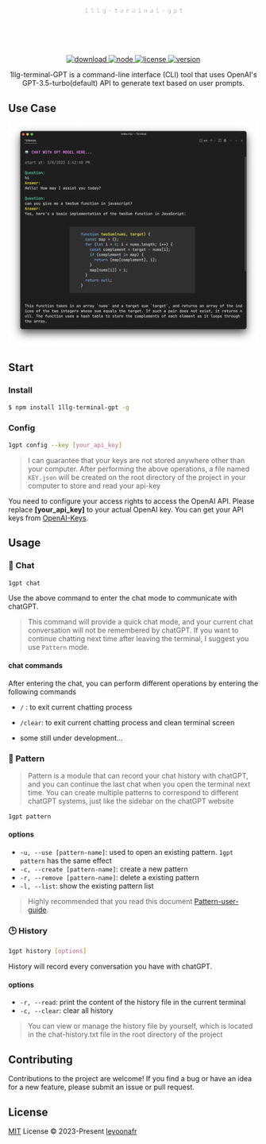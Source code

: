 <br />
<br />
<br />

<p align="center">
  <img width="200" alt="logo" src="https://github.com/codeacme17/repo-assets/blob/main/terminal-gpt/logo.png?raw=true "/> 
</p>

<br />
<br />
<br />

<p align="center">
  <a href="https://www.npmjs.com/package/1llg-terminal-gpt">
    <img height="20" alt="download" src="https://img.shields.io/npm/dw/1llg-terminal-gpt?style=flat-square"/>
  </a>
  <a href="https://github.com/codeacme17/1llg-terminal-GPT/blob/main/package.json">
    <img height="20" alt="node" src="https://img.shields.io/badge/node-%3E%3D%2014.0.0-orange?style=flat-square"/>
  </a>
  <a href="https://discord.com/channels/974519864045756446/1082238050542813244">
    <img height="20" alt="license" src="https://img.shields.io/badge/discord-chat%20room-blueviolet?style=flat-square"/>
  </a>
  <a href="https://github.com/codeacme17/1llg-terminal-GPT/blob/main/package.json">
    <img height="20" alt="version" src="https://img.shields.io/github/package-json/v/codeacme17/1llg-terminal-GPT?style=flat-square"/>
  </a>
</p>

<p align="center">
1llg-terminal-GPT is a command-line interface (CLI) tool that uses OpenAI's GPT-3.5-turbo(default) API to generate text based on user prompts.
</p>

## Use Case

<p align="center">
  <img alt="logo" src="https://github.com/codeacme17/repo-assets/blob/main/terminal-gpt/Screenshot-usage.png"/> 
</p>

## Start


### Install

```bash
$ npm install 1llg-terminal-gpt -g
```

### Config

```bash
1gpt config --key [your_api_key]
```

> I can guarantee that your keys are not stored anywhere other than your computer. After performing the above operations, a file named `KEY.json` will be created on the root directory of the project in your computer to store and read your api-key

You need to configure your access rights to access the OpenAI API. Please replace **[your_api_key]** to your actual OpenAI key. You can get your API keys from [OpenAI-Keys](https://platform.openai.com/account/api-keys).


## Usage

### 🤖 Chat

```bash
1gpt chat
```

Use the above command to enter the chat mode to communicate with chatGPT.

> This command will provide a quick chat mode, and your current chat conversation will not be remembered by chatGPT. If you want to continue chatting next time after leaving the terminal, I suggest you use `Pattern` mode.

#### chat commands

After entering the chat, you can perform different operations by entering the following commands

- `/` :  to exit current chatting process

- `/clear`:  to exit current chatting process and clean terminal screen

- some still under development...


### 📔 Pattern

> Pattern is a module that can record your chat history with chatGPT, and you can continue the last chat when you open the terminal next time. You can create multiple patterns to correspond to different chatGPT systems, just like the sidebar on the chatGPT website

```bash
1gpt pattern
```

#### options
- `-u, --use [pattern-name]`: used to open an existing pattern. `1gpt pattern` has the same effect
- `-c, --create [pattern-name]`: create a new pattern
- `-r, --remove [pattern-name]`: delete a existing pattern
- `-l, --list`: show the existing pattern list

> Highly recommended that you read this document [Pattern-user-guide](https://github.com/codeacme17/repo-assets/blob/main/terminal-gpt/pattern-use-cases.md).



### 🕒 History

```bash
1gpt history [options]
```

History will record every conversation you have with chatGPT.

#### options

- `-r, --read`: print the content of the history file in the current terminal
- `-c, --clear`: clear all history



>You can view or manage the history file by yourself, which is located in the chat-history.txt file in the root directory of the project






## Contributing
Contributions to the project are welcome! If you find a bug or have an idea for a new feature, please submit an issue or pull request.



## License
[MIT](https://github.com/codeacme17/1llg-terminal-GPT/blob/main/LICENSE) License © 2023-Present [leyoonafr](https://github.com/codeacme17)

